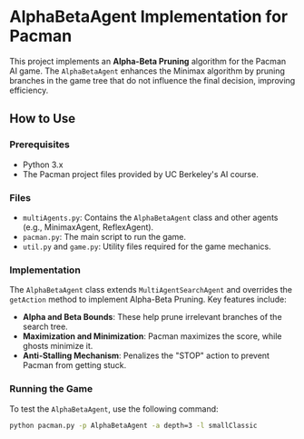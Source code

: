 
# AlphaBetaAgent Implementation for Pacman

This project implements an **Alpha-Beta Pruning** algorithm for the Pacman AI game. The `AlphaBetaAgent` enhances the Minimax algorithm by pruning branches in the game tree that do not influence the final decision, improving efficiency.

## How to Use

### Prerequisites
- Python 3.x
- The Pacman project files provided by UC Berkeley's AI course.

### Files
- `multiAgents.py`: Contains the `AlphaBetaAgent` class and other agents (e.g., MinimaxAgent, ReflexAgent).
- `pacman.py`: The main script to run the game.
- `util.py` and `game.py`: Utility files required for the game mechanics.

### Implementation
The `AlphaBetaAgent` class extends `MultiAgentSearchAgent` and overrides the `getAction` method to implement Alpha-Beta Pruning. Key features include:
- **Alpha and Beta Bounds**: These help prune irrelevant branches of the search tree.
- **Maximization and Minimization**: Pacman maximizes the score, while ghosts minimize it.
- **Anti-Stalling Mechanism**: Penalizes the "STOP" action to prevent Pacman from getting stuck.

### Running the Game
To test the `AlphaBetaAgent`, use the following command:

```bash
python pacman.py -p AlphaBetaAgent -a depth=3 -l smallClassic

